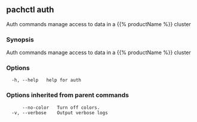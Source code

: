 ## pachctl auth

Auth commands manage access to data in a {{% productName %}} cluster

### Synopsis

Auth commands manage access to data in a {{% productName %}} cluster

### Options

```
  -h, --help   help for auth
```

### Options inherited from parent commands

```
      --no-color   Turn off colors.
  -v, --verbose    Output verbose logs
```


